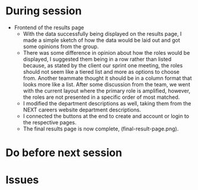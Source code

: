 # During session
- Frontend of the results page
    * With the data successfully being displayed on the results page, I made a simple sketch of how the data would be laid out and got some opinions from the group. 
    * There was some difference in opinion about how the roles would be displayed, I suggested them being in a row rather than listed because, as stated by the client our sprint one meeting, the roles should not seem like a tiered list and more as options to choose from. Another teammate thought it should be in a column format that looks more like a list. After some discussion from the team, we went with the current layout where the primary role is amplified, however, the roles are not presented in a specific order of most matched.
    * I modified the department descriptions as well, taking them from the NEXT careers website department descriptions.
    * I connected the buttons at the end to create and account or login to the respective pages.
    * The final results page is now complete, (final-result-page.png).

# Do before next session

# Issues
